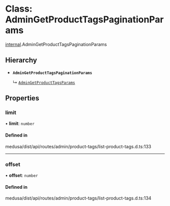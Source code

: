 # Class: AdminGetProductTagsPaginationParams

[internal](../modules/internal-18.md).AdminGetProductTagsPaginationParams

## Hierarchy

- **`AdminGetProductTagsPaginationParams`**

  ↳ [`AdminGetProductTagsParams`](internal-18.AdminGetProductTagsParams.md)

## Properties

### limit

• **limit**: `number`

#### Defined in

medusa/dist/api/routes/admin/product-tags/list-product-tags.d.ts:133

___

### offset

• **offset**: `number`

#### Defined in

medusa/dist/api/routes/admin/product-tags/list-product-tags.d.ts:134
